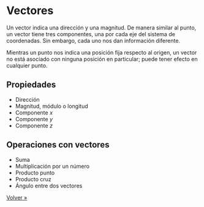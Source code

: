 # Vectores

Un vector indica una dirección y una magnitud. De manera similar al punto,
un vector tiene tres componentes, una por cada eje del sistema de coordenadas.
Sin embargo, cada uno nos dan información diferente.

Mientras un punto nos indica una posición fija respecto al origen,
un vector no está asociado con ninguna posición en particular;
puede tener efecto en cualquier punto.

## Propiedades

- Dirección
- Magnitud, módulo o longitud
- Componente _x_
- Componente _y_
- Componente _z_

## Operaciones con vectores

- Suma
- Multiplicación por un número
- Producto punto
- Producto cruz
- Ángulo entre dos vectores

[Volver »](..)
